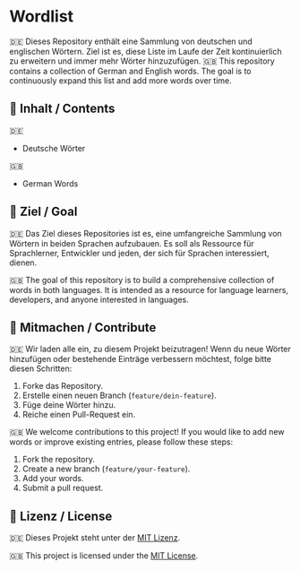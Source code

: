 # Wordlist

🇩🇪 Dieses Repository enthält eine Sammlung von deutschen und englischen Wörtern. Ziel ist es, diese Liste im Laufe der Zeit kontinuierlich zu erweitern und immer mehr Wörter hinzuzufügen.
🇬🇧 This repository contains a collection of German and English words. The goal is to continuously expand this list and add more words over time.

## 📑 Inhalt / Contents
🇩🇪 
- Deutsche Wörter

🇬🇧 
- German Words

## 🎯 Ziel / Goal
🇩🇪 Das Ziel dieses Repositories ist es, eine umfangreiche Sammlung von Wörtern in beiden Sprachen aufzubauen. Es soll als Ressource für Sprachlerner, Entwickler und jeden, der sich für Sprachen interessiert, dienen.

🇬🇧 The goal of this repository is to build a comprehensive collection of words in both languages. It is intended as a resource for language learners, developers, and anyone interested in languages.

## 🤝 Mitmachen / Contribute
🇩🇪 Wir laden alle ein, zu diesem Projekt beizutragen! Wenn du neue Wörter hinzufügen oder bestehende Einträge verbessern möchtest, folge bitte diesen Schritten:

1. Forke das Repository.
2. Erstelle einen neuen Branch (`feature/dein-feature`).
3. Füge deine Wörter hinzu.
4. Reiche einen Pull-Request ein.

🇬🇧 We welcome contributions to this project! If you would like to add new words or improve existing entries, please follow these steps:

1. Fork the repository.
2. Create a new branch (`feature/your-feature`).
3. Add your words.
4. Submit a pull request.

## 📜 Lizenz / License
🇩🇪 Dieses Projekt steht unter der [MIT Lizenz](LICENSE).

🇬🇧 This project is licensed under the [MIT License](LICENSE).